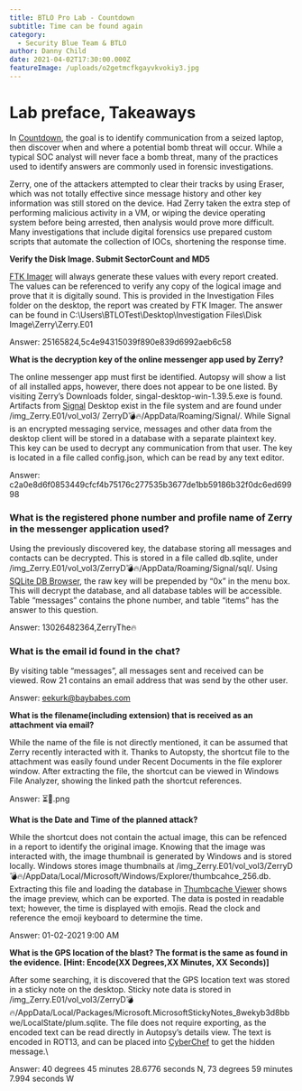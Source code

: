 ```yaml
---
title: BTLO Pro Lab - Countdown
subtitle: Time can be found again
category:
  - Security Blue Team & BTLO
author: Danny Child
date: 2021-04-02T17:30:00.000Z
featureImage: /uploads/o2getmcfkgayvkvokiy3.jpg
---
```

# **Lab preface, Takeaways**

In [Countdown](https://blueteamlabs.online/home/investigation/1), the goal is to identify communication from a seized laptop, then discover when and where a potential bomb threat will occur. While a typical SOC analyst will never face a bomb threat, many of the practices used to identify answers are commonly used in forensic investigations.

Zerry, one of the attackers attempted to clear their tracks by using Eraser, which was not totally effective since message history and other key information was still stored on the device. Had Zerry taken the extra step of performing malicious activity in a VM, or wiping the device operating system before being arrested, then analysis would prove more difficult. Many investigations that include digital forensics use prepared custom scripts that automate the collection of IOCs, shortening the response time.

**Verify the Disk Image. Submit SectorCount and MD5**

[FTK Imager](https://accessdata.com/products-services/forensic-toolkit-ftk/ftkimager) will always generate these values with every report created. The values can be referenced to verify any copy of the logical image and prove that it is digitally sound. This is provided in the Investigation Files folder on the desktop, the report was created by FTK Imager. The answer can be found in C:\Users\BTLOTest\Desktop\Investigation Files\Disk Image\Zerry\Zerry.E01

Answer: 25165824,5c4e94315039f890e839d6992aeb6c58

**What is the decryption key of the online messenger app used by Zerry?**

The online messenger app must first be identified. Autopsy will show a list of all installed apps, however, there does not appear to be one listed. By visiting Zerry’s Downloads folder, singal-desktop-win-1.39.5.exe is found. Artifacts from [Signal](https://signal.org/en/) Desktop exist in the file system and are found under /img_Zerry.E01/vol_vol3/ ZerryD💣🔥/AppData/Roaming/Signal/. While Signal is an encrypted messaging service, messages and other data from the desktop client will be stored in a database with a separate plaintext key. This key can be used to decrypt any communication from that user. The key is located in a file called config.json, which can be read by any text editor.

Answer: c2a0e8d6f0853449cfcf4b75176c277535b3677de1bb59186b32f0dc6ed69998

### **What is the registered phone number and profile name of Zerry in the messenger application used?**

Using the previously discovered key, the database storing all messages and contacts can be decrypted. This is stored in a file called db.sqlite, under /img_Zerry.E01/vol_vol3/ZerryD💣🔥/AppData/Roaming/Signal/sql/. Using [SQLite DB Browser](https://sqlitebrowser.org/), the raw key will be prepended by “0x” in the menu box. This will decrypt the database, and all database tables will be accessible. Table “messages” contains the phone number, and table “items” has the answer to this question.

Answer: 13026482364,ZerryThe🔥

### **What is the email id found in the chat?**

By visiting table “messages”, all messages sent and received can be viewed. Row 21 contains an email address that was send by the other user.

Answer: eekurk@baybabes.com

**What is the filename(including extension) that is received as an attachment via email?**

While the name of the file is not directly mentioned, it can be assumed that Zerry recently interacted with it. Thanks to Autopsty, the shortcut file to the attachment was easily found under Recent Documents in the file explorer window. After extracting the file, the shortcut can be viewed in Windows File Analyzer, showing the linked path the shortcut references.

Answer: ⏳📅.png

**What is the Date and Time of the planned attack?**

While the shortcut does not contain the actual image, this can be refenced in a report to identify the original image. Knowing that the image was interacted with, the image thumbnail is generated by Windows and is stored locally. Windows stores image thumbnails at /img_Zerry.E01/vol_vol3/ZerryD💣🔥/AppData/Local/Microsoft/Windows/Explorer/thumbcahce_256.db. Extracting this file and loading the database in [Thumbcache Viewer](https://thumbcacheviewer.github.io/) shows the image preview, which can be exported. The data is posted in readable text; however, the time is displayed with emojis. Read the clock and reference the emoji keyboard to determine the time.

Answer: 01-02-2021 9:00 AM

**What is the GPS location of the blast? The format is the same as found in the evidence. \[Hint: Encode(XX Degrees,XX Minutes, XX Seconds)]**

After some searching, it is discovered that the GPS location text was stored in a sticky note on the desktop. Sticky note data is stored in /img_Zerry.E01/vol_vol3/ZerryD💣🔥/AppData/Local/Packages/Microsoft.MicrosoftStickyNotes_8wekyb3d8bbwe/LocalState/plum.sqlite. The file does not require exporting, as the encoded text can be read directly in Autopsy’s details view. The text is encoded in ROT13, and can be placed into [CyberChef](https://gchq.github.io/CyberChef/) to get the hidden message.\

Answer: 40 degrees 45 minutes 28.6776 seconds N, 73 degrees 59 minutes 7.994 seconds W